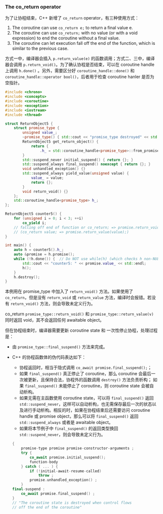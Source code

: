 ### The co_return operator
为了让协程结束，C++ 新增了 `co_return` operator，有三种使用方式：
1. The coroutine can use `co_return e;` to return a final value e.
2. The coroutine can use `co_return;`  with no value (or with a void expression) to end the coroutine without a final value.
3. The coroutine can let execution fall off the end of the function, which is similar to the previous case.

方式一中，编译器会插入 `p.return_value(e)` 的函数调用；方式二、三中，编译器会调用 `p.return_void()`。为了确认协程是否结束，可以在 coroutine handle 上调用 `h.done()` 。另外，需要区分好  `coroutine_handle::done()` 和 `coroutine_handle::operator bool()`，后者用于检查 coroutine hanler 是否为空指针。

```cpp
#include <chrono>
#include <concepts>
#include <coroutine>
#include <exception>
#include <iostream>
#include <thread>

struct ReturnObject5 {
    struct promise_type {
        unsigned value_;
        ~promise_type() { std::cout << "promise_type destroyed" << std::endl; }
        ReturnObject5 get_return_object() {
            return {
                .h_ = std::coroutine_handle<promise_type>::from_promise(*this)};
        }
        std::suspend_never initial_suspend() { return {}; }
        std::suspend_always final_suspend() noexcept { return {}; }
        void unhandled_exception() {}
        std::suspend_always yield_value(unsigned value) {
            value_ = value;
            return {};
        }
        void return_void() {}
    };
    std::coroutine_handle<promise_type> h_;
};

ReturnObject5 counter5() {
    for (unsigned i = 0; i < 3; ++i)
        co_yield i;
    // falling off end of function or co_return; => promise.return_void();
    // (co_return value; => promise.return_value(value);)
}

int main() {
    auto h = counter5().h_;
    auto &promise = h.promise();
    while (!h.done()) {  // Do NOT use while(h) (which checks h non-NULL)
        std::cout << "counter5: " << promise.value_ << std::endl;
        h();
    }
    h.destroy();
}
```

本例用在 promise_type 中加入了 `return_void()` 方法。如果使用了 `co_return`，但是没有 `return_void` 或 `return_value` 方法，编译时会报错。若没有 `return_void()` 方法，则会导致未定义行为。

co_return `promise_type::return_void()` 和  `promise_type::return_value(v)` 同时返回 void，其不会返回任何 awaitable object。

但在协程结束时，编译器需要更新 coroutine state 和 一次性停止协程，处理过程是：
* 由 `promise_type::final_suspend()` 方法来完成。
* C++ 的协程函数体的伪代码表达如下：
	* 协程返回时，相当于隐式调用 `co_await promise.final_suspend();`；
	* 如果 `final_suspend()` 真正停止了 coroutine，那么 coroutine 会最后一次被更新，且保持合法，协程外的函数调用 `destroy()` 方法负责析构； 如果 `final_suspend()` 未能停止了 coroutine，则 coroutine state 会被自动析构。
	* 如果无需在主函数使用 coroutine state，可以将 `final_suspend()`  返回 `std::suspend_never`，这样可以自动析构，也无需保存最后一次的状态以及进行手动析构。相反的时，如果在协程结束后还需要访问 coroutine handle 或 promise object，那么可以将 `final_suspend()`  返回 `std::suspend_always` 或者是 awaitable object。
	* 如果将本节例子中 `final_suspend()` 的返回类型换回 `std::suspend_never`，则会导致未定义行为。
	
	```cpp
	{
		promise-type promise promise-constructor-arguments ;
		try {
			co_await promise.initial_suspend();
			function-body
		} catch ( ... ) {
			if (!initial-await-resume-called)
				throw ;
			promise.unhandled_exception() ;
		}
	final-suspend :
		co_await promise.final_suspend() ;
	}
	// "The coroutine state is destroyed when control flows  
	// off the end of the coroutine"
	```
